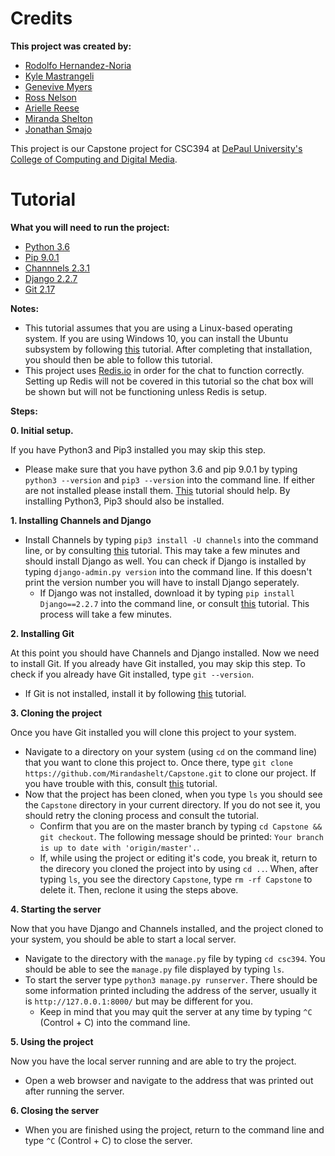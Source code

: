 # Credits

**This project was created by:**
- [Rodolfo Hernandez-Noria](mailto:RHERNA70@mail.depaul.edu)
- [Kyle Mastrangeli](https://github.com/kylem164)
- [Genevive Myers](https://github.com/genevievemmyers)
- [Ross Nelson](https://rossnelson.me)
- [Arielle Reese](https://github.com/Arreese16)
- [Miranda Shelton](https://github.com/Mirandashelt)
- [Jonathan Smajo](mailto:jnsmajoj@gmail.com)

This project is our Capstone project for CSC394 at [DePaul University's College of Computing and Digital Media](https://www.cdm.depaul.edu/).

# Tutorial

**What you will need to run the project:**
- [Python 3.6](https://www.python.org/)
- [Pip 9.0.1](https://pypi.org/project/pip/)
- [Channnels 2.3.1](https://channels.readthedocs.io/en/latest/)
- [Django 2.2.7](https://www.djangoproject.com/)
- [Git 2.17](https://git-scm.com/)

**Notes:**
- This tutorial assumes that you are using a Linux-based operating system. If you are using Windows 10, you can install the Ubuntu subsystem by following [this](https://docs.microsoft.com/en-us/windows/wsl/install-win10) tutorial. After completing that installation, you should then be able to follow this tutorial.
- This project uses [Redis.io](https://redis.io) in order for the chat to function correctly. Setting up Redis will not be covered in this tutorial so the chat box will be shown but will not be functioning unless Redis is setup.


**Steps:**

**0. Initial setup.**

If you have Python3 and Pip3 installed you may skip this step.
- Please make sure that you have python 3.6 and pip 9.0.1 by typing `python3 --version` and `pip3 --version` into the command line. If either are not installed please install them. [This](https://www.itsmarttricks.com/how-to-install-python-3-6-on-linux-using-terminal-interface/) tutorial should help. By installing Python3, Pip3 should also be installed.

**1. Installing Channels and Django**
- Install Channels by typing `pip3 install -U channels` into the command line, or by consulting [this](https://channels.readthedocs.io/en/latest/installation.html) tutorial. This may take a few minutes and should install Django as well. You can check if Django is installed by typing `django-admin.py version` into the command line. If this doesn't print the version number you will have to install Django seperately.
    - If Django was not installed, download it by typing `pip install Django==2.2.7` into the command line, or consult [this](https://docs.djangoproject.com/en/2.2/topics/install/) tutorial. This process will take a few minutes.

**2. Installing Git**

At this point you should have Channels and Django installed. Now we need to install Git. If you already have Git installed, you may skip this step. To check if you already have Git installed, type `git --version`.
- If Git is not installed, install it by following [this](https://git-scm.com/book/en/v2/Getting-Started-Installing-Git) tutorial.

**3. Cloning the project**

Once you have Git installed you will clone this project to your system.
- Navigate to a directory on your system (using `cd` on the command line) that you want to clone this project to. Once there, type `git clone https://github.com/Mirandashelt/Capstone.git` to clone our project. If you have trouble with this, consult [this](https://git-scm.com/book/en/v2/Git-Basics-Getting-a-Git-Repository) tutorial.
- Now that the project has been cloned, when you type `ls` you should see the `Capstone` directory in your current directory. If you do not see it, you should retry the cloning process and consult the tutorial.
    - Confirm that you are on the master branch by typing `cd Capstone && git checkout`. The following message should be printed: `Your branch is up to date with 'origin/master'.`.
    - If, while using the project or editing it's code, you break it, return to the direcory you cloned the project into by using `cd ..`. When, after typing `ls`, you see the directory `Capstone`, type `rm -rf Capstone` to delete it. Then, reclone it using the steps above.

**4. Starting the server**

Now that you have Django and Channels installed, and the project cloned to your system, you should be able to start a local server.
- Navigate to the directory with the `manage.py` file by typing `cd csc394`. You should be able to see the `manage.py` file displayed by typing `ls`.
- To start the server type `python3 manage.py runserver`. There should be some information printed including the address of the server, usually it is `http://127.0.0.1:8000/` but may be different for you.
    - Keep in mind that you may quit the server at any time by typing `^C` (Control + C) into the command line.

**5. Using the project**

Now you have the local server running and are able to try the project.
- Open a web browser and navigate to the address that was printed out after running the server.

**6. Closing the server**
- When you are finished using the project, return to the command line and type `^C` (Control + C) to close the server.
